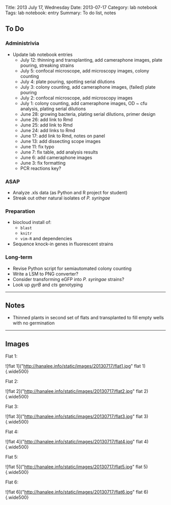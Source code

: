 Title: 2013 July 17, Wednesday
Date: 2013-07-17
Category: lab notebook
Tags: lab notebook: entry
Summary: To do list, notes

## To Do ##

### Administrivia ###

- Update lab notebook entries
    - July 12: thinning and transplanting, add cameraphone images, plate pouring, streaking strains
    - July 5: confocal microscope, add microscopy images, colony counting
    - July 4: plate pouring, spotting serial dilutions
    - July 3: colony counting, add cameraphone images, (failed) plate pouring
    - July 2: confocal microscope, add microscopy images 
    - July 1: colony counting, add cameraphone images, OD ~ cfu analysis, plating serial dilutions
    - June 28: growing bacteria, plating serial dilutions, primer design
    - June 26: add link to Rmd
    - June 25: add link to Rmd
    - June 24: add links to Rmd
    - June 17: add link to Rmd, notes on panel
    - June 13: add dissecting scope images
    - June 11: fix typo
    - June 7: fix table, add analysis results 
    - June 6: add cameraphone images
    - June 3: fix formatting
    - PCR reactions key?

### ASAP ###

- Analyze .xls data (as Python and R project for student)
- Streak out other natural isolates of _P. syringae_

### Preparation ###

- biocloud install of:
    - `blast`
    - `knitr`
    - `vim-R` and dependencies
- Sequence knock-in genes in fluorescent strains

### Long-term ###

- Revise Python script for semiautomated colony counting
- Write a LSM to PNG converter?
- Consider transforming eGFP into _P. syringae_ strains? 
- Look up _gyrB_ and _cts_ genotyping

***

## Notes ##

- Thinned plants in second set of flats and transplanted to fill empty wells
  with no germination

***

## Images ##

Flat 1:

![flat 1]("http://hanalee.info/static/images/20130717/flat1.jpg" flat 1){.wide500}

Flat 2:

![flat 2]("http://hanalee.info/static/images/20130717/flat2.jpg" flat 2){.wide500}

Flat 3:

![flat 3]("http://hanalee.info/static/images/20130717/flat3.jpg" flat 3){.wide500}

Flat 4:

![flat 4]("http://hanalee.info/static/images/20130717/flat4.jpg" flat 4){.wide500}

Flat 5:

![flat 5]("http://hanalee.info/static/images/20130717/flat5.jpg" flat 5){.wide500}

Flat 6:

![flat 6]("http://hanalee.info/static/images/20130717/flat6.jpg" flat 6){.wide500}



